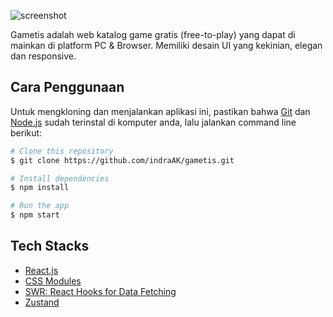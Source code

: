 ![screenshot](https://i.ibb.co/C7hKQrg/home-desktop.png)

Gametis adalah web katalog game gratis (free-to-play) yang dapat di mainkan di platform PC & Browser.
Memiliki desain UI yang kekinian, elegan dan responsive.

## Cara Penggunaan 

Untuk mengkloning dan menjalankan aplikasi ini, pastikan bahwa [Git](https://git-scm.com) dan [Node.js](https://nodejs.org/en/download/) sudah terinstal di komputer anda, lalu jalankan command line berikut:

```bash
# Clone this repository
$ git clone https://github.com/indraAK/gametis.git

# Install dependencies
$ npm install

# Run the app
$ npm start
```

## Tech Stacks

- [React.js](https://reactjs.org/)
- [CSS Modules](https://github.com/css-modules/css-modules)
- [SWR: React Hooks for Data Fetching](https://swr.vercel.app/)
- [Zustand](https://github.com/pmndrs/zustand)

